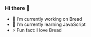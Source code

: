 ### Hi there 👋

- 🔭 I’m currently working on Bread
- 🌱 I’m currently learning JavaScript
- ⚡ Fun fact: I love Bread
